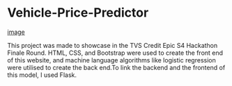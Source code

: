 # Vehicle-Price-Predictor
 [image](https://github.com/swayanshu1508/Vehicle-Price-Predictor/assets/109644977/2032b5a8-7c32-4e70-b3bb-8cf853c9e64d)

This project was made to showcase in the TVS Credit Epic S4 Hackathon Finale Round. 
HTML, CSS, and Bootstrap were used to create the front end of this website, and machine language algorithms like logistic regression were utilised to create the back end.To link the backend and the frontend of this model, I used Flask.
